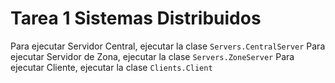 # Tarea 1 Sistemas Distribuidos
Para ejecutar Servidor Central, ejecutar la clase `Servers.CentralServer`
Para ejecutar Servidor de Zona, ejecutar la clase `Servers.ZoneServer`
Para ejecutar Cliente, ejecutar la clase `Clients.Client`